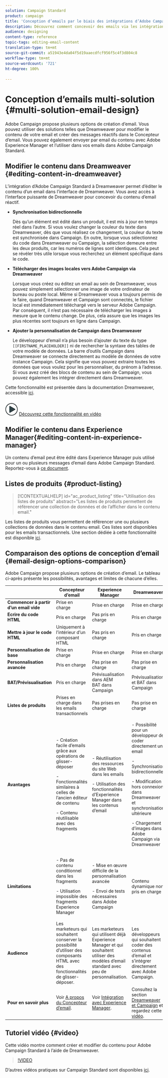 ```yaml
---
solution: Campaign Standard
product: campaign
title: 'Conception d’emails par le biais des intégrations d’Adobe Campaign '
description: Découvrez comment concevoir des emails via les intégrations d’Adobe Campaign dans le Concepteur d’email.
audience: designing
content-type: reference
topic-tags: editing-email-content
translation-type: tm+mt
source-git-commit: a51943e4da04f5d19aaecdfcf956f5c4f3d804c8
workflow-type: tm+mt
source-wordcount: '721'
ht-degree: 100%

---
```



# Conception d’emails multi-solution {#multi-solution-email-design}

Adobe Campaign propose plusieurs options de création d’email. Vous pouvez utiliser des solutions telles que Dreamweaver pour modifier le contenu de votre email et créer des messages réactifs dans le Concepteur d’email. Vous pouvez également envoyer par email du contenu avec Adobe Experience Manager et l’utiliser dans vos emails dans Adobe Campaign Standard.

## Modifier le contenu dans Dreamweaver {#editing-content-in-dreamweaver}

L’intégration d’Adobe Campaign Standard à Dreamweaver permet d’éditer le contenu d’un email dans l’interface de Dreamweaver. Vous avez accès à l’interface puissante de Dreamweaver pour concevoir du contenu d’email réactif.

* **Synchronisation bidirectionnelle**

   Dès qu’un élément est édité dans un produit, il est mis à jour en temps réel dans l’autre. Si vous voulez changer la couleur du texte dans Dreamweaver, dès que vous réalisez ce changement, la couleur du texte est synchronisée dans Campaign. En outre, lorsque vous sélectionnez du code dans Dreamweaver ou Campaign, la sélection demeure entre les deux produits, car les numéros de lignes sont identiques. Cela peut se révéler très utile lorsque vous recherchez un élément spécifique dans le code.

* **Télécharger des images locales vers Adobe Campaign via Dreamweaver**

   Lorsque vous créez ou éditez un email au sein de Dreamweaver, vous pouvez simplement sélectionner une image de votre ordinateur de bureau ou poste local. Même si Dreamweaver vous a toujours permis de le faire, quand Dreamweaver et Campaign sont connectés, le fichier local est immédiatement téléchargé vers le serveur Adobe Campaign. Par conséquent, il n’est pas nécessaire de télécharger les images à mesure que le contenu change. De plus, cela assure que les images les plus récentes sont toujours en ligne dans Campaign.

* **Ajouter la personnalisation de Campaign dans Dreamweaver**

   Le développeur d’email n’a plus besoin d’ajouter du texte du type `[[FIRSTNAME_PLACEHOLDER]]` ni de rechercher la syntaxe des tables de votre modèle de données. La barre d’outils Campaign dans Dreamweaver se connecte directement au modèle de données de votre instance Campaign. Cela signifie que vous pouvez extraire toutes les données que vous voulez pour les personnaliser, du prénom à l’adresse. Si vous avez créé des blocs de contenu au sein de Campaign, vous pouvez également les intégrer directement dans Dreamweaver.

Cette fonctionnalité est présentée dans la documentation Dreamweaver, accessible [ici](https://helpx.adobe.com/fr/dreamweaver/using/working-with-dreamweaver-and-campaign.html).

![](assets/do-not-localize/how-to-video.png) [Découvrez cette fonctionnalité en vidéo](#video)

## Modifier le contenu dans Experience Manager{#editing-content-in-experience-manager}

Un contenu d’email peut être édité dans Experience Manager puis utilisé pour un ou plusieurs messages d’email dans Adobe Campaign Standard. Reportez-vous à [ce document](../../integrating/using/integrating-with-experience-manager.md).

## Listes de produits {#product-listing}

>[!CONTEXTUALHELP]
>id="ac_product_listing"
>title="Utilisation des listes de produits"
>abstract="Les listes de produits permettent de référencer une collection de données et de l’afficher dans le contenu email."

Les listes de produits vous permettent de référencer une ou plusieurs collections de données dans le contenu email. Ces listes sont disponibles pour les emails transactionnels. Une section dédiée à cette fonctionnalité est disponible [ici](../../channels/using/editing-transactional-message.md#using-product-listings-in-a-transactional-message).

## Comparaison des options de conception d’email        {#email-design-options-comparison}

Adobe Campaign propose plusieurs options de création d’email. Le tableau ci-après présente les possibilités, avantages et limites de chacune d’elles.

<table> 
 <thead> 
  <tr> 
   <th> </th> 
   <th> Concepteur d’email<br /> </th> 
   <th> Experience Manager<br /> </th> 
   <th> Dreamweaver<br /> </th> 
  </tr> 
 </thead> 
 <tbody> 
  <tr> 
   <td> <strong>Commencer à partir d’un email vide</strong><br /> </td> 
   <td> Prise en charge<br /> </td> 
   <td> Prise en charge<br /> </td> 
   <td> Prise en charge<br /> </td> 
  </tr> 
  <tr> 
   <td> <strong>Ecrire du code HTML</strong><br /> </td> 
   <td> Pris en charge<br /> </td> 
   <td> Pas pris en charge<br /> </td> 
   <td> Pris en charge<br /> </td> 
  </tr> 
  <tr> 
   <td> <strong>Mettre à jour le code HTML</strong><br /> </td> 
   <td> Uniquement à l’intérieur d’un composant HTML<br /> </td> 
   <td> Pas pris en charge<br /> </td> 
   <td> Pris en charge<br /> </td> 
  </tr> 
  <tr> 
   <td> <strong>Personnalisation de base</strong><br /> </td> 
   <td> Prise en charge<br /> </td> 
   <td> Prise en charge<br /> </td> 
   <td> Prise en charge<br /> </td> 
  </tr> 
  <tr> 
   <td> <strong>Personnalisation avancée</strong><br /> </td> 
   <td> Pris en charge<br /> </td> 
   <td> Pas prise en charge<br /> </td> 
   <td> Pas prise en charge<br /> </td> 
  </tr> 
  <tr> 
   <td> <strong>BAT/Prévisualisation</strong><br /> </td> 
   <td> Pris en charge<br /> </td> 
   <td> Prévisualisation dans AEM<br /> BAT dans Campaign<br /> </td> 
   <td> Prévisualisation et BAT dans Campaign<br /> </td> 
  </tr> 
  <tr> 
   <td> <strong>Listes de produits</strong><br /> </td> 
   <td> Prises en charge dans les emails transactionnels<br /> </td> 
   <td> Pas prises en charge<br /> </td> 
   <td> Pas prise en charge<br /> </td> 
  </tr> 
  <tr> 
   <td> <strong>Avantages</strong><br /> </td> 
   <td> 
     <p>- Création facile d’emails grâce aux opérations de glisser-déposer</p>
     <p>- Fonctionnalités similaires à celles de l’ancien éditeur de contenu</p>
     <p>- Contenu réutilisable avec des fragments</p>
  </td> 
   <td> 
     <p>- Réutilisation des ressources du site Web dans les emails</p>
     <p>- Utilisation des fonctionnalités d’Experience Manager dans les contenus d’email</p>
    </td> 
   <td> 
    <p>- Possibilité pour un développeur de coder directement un email</p>
    <p>- Synchronisation bidirectionnelle</p>
    <p>- Modification hors connexion dans Dreamweaver et synchronisation ultérieure</p>
    <p>- Chargement d’images dans Adobe Campaign via Dreamweaver</p>
  </td> 
  </tr> 
  <tr> 
   <td> <strong>Limitations</strong><br /> </td> 
   <td> 
     <p>- Pas de contenu conditionnel dans les fragments</p>
     <p>- Utilisation impossible des fragments Experience Manager</p>
  </td> 
   <td> 
     <p>- Mise en œuvre difficile de la personnalisation avancée</p>
     <p>- Envoi de tests nécessaires dans Adobe Campaign</p>
  </td> 
   <td> Contenu dynamique non pris en charge<br /> </td> 
  </tr> 
  <tr> 
   <td> <strong>Audience</strong><br /> </td> 
   <td> Les marketeurs qui souhaitent conserver la possibilité d’utiliser des composants HTML avec des fonctionnalités de glisser-déposer.<br /> </td> 
   <td> Les marketeurs qui utilisent déjà Experience Manager et qui souhaitent utiliser des modèles d’email standard avec peu de personnalisation.<br /> </td> 
   <td> Les développeurs qui souhaitent coder des contenus d’email et s’intégrer directement avec Adobe Campaign.<br /> </td> 
  </tr> 
  <tr> 
   <td> <strong>Pour en savoir plus</strong><br /> </td> 
   <td> Voir <a href="../../designing/using/designing-content-in-adobe-campaign.md">A propos du Concepteur d’email</a>.<br /> </td> 
   <td> Voir <a href="../../integrating/using/integrating-with-experience-manager.md">Intégration avec Experience Manager</a>.<br /> </td> 
   <td> Consultez la section <a href="https://helpx.adobe.com/dreamweaver/using/working-with-dreamweaver-and-campaign.html">Dreamweaver et Campaign</a> et regardez cette <a href="#video">vidéo</a>.<br /> </td> 
  </tr> 
 </tbody> 
</table>

## Tutoriel vidéo {#video}

Cette vidéo montre comment créer et modifier du contenu pour Adobe Campaign Standard à l’aide de Dreamweaver.

>[!VIDEO](https://video.tv.adobe.com/v/23121?quality=12&captions=eng)

D’autres vidéos pratiques sur Campaign Standard sont disponibles [ici](https://experienceleague.adobe.com/docs/campaign-standard-learn/tutorials/overview.html?lang=fr).

